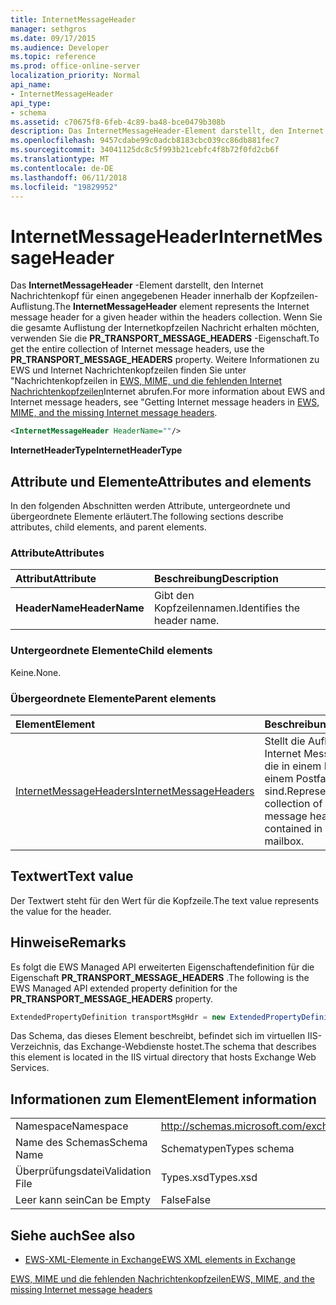 ```yaml
---
title: InternetMessageHeader
manager: sethgros
ms.date: 09/17/2015
ms.audience: Developer
ms.topic: reference
ms.prod: office-online-server
localization_priority: Normal
api_name:
- InternetMessageHeader
api_type:
- schema
ms.assetid: c70675f8-6feb-4c89-ba48-bce0479b308b
description: Das InternetMessageHeader-Element darstellt, den Internet Nachrichtenkopf für einen angegebenen Header innerhalb der Kopfzeilen-Auflistung. Wenn Sie die gesamte Auflistung der Internetkopfzeilen Nachricht erhalten möchten, verwenden Sie die PR_TRANSPORT_MESSAGE_HEADERS-Eigenschaft. Weitere Informationen zu EWS und Internet Nachrichtenkopfzeilen, SeeGetting Internet-Nachrichtenköpfe in EWS MIME und fehlenden Internetkopfzeilen Nachricht.
ms.openlocfilehash: 9457cdabe99c0adcb8183cbc039cc86db881fec7
ms.sourcegitcommit: 34041125dc8c5f993b21cebfc4f8b72f0fd2cb6f
ms.translationtype: MT
ms.contentlocale: de-DE
ms.lasthandoff: 06/11/2018
ms.locfileid: "19829952"
---
```

# <a name="internetmessageheader"></a><span data-ttu-id="abe5c-105">InternetMessageHeader</span><span class="sxs-lookup"><span data-stu-id="abe5c-105">InternetMessageHeader</span></span>

<span data-ttu-id="abe5c-106">Das **InternetMessageHeader** -Element darstellt, den Internet Nachrichtenkopf für einen angegebenen Header innerhalb der Kopfzeilen-Auflistung.</span><span class="sxs-lookup"><span data-stu-id="abe5c-106">The **InternetMessageHeader** element represents the Internet message header for a given header within the headers collection.</span></span> <span data-ttu-id="abe5c-107">Wenn Sie die gesamte Auflistung der Internetkopfzeilen Nachricht erhalten möchten, verwenden Sie die **PR_TRANSPORT_MESSAGE_HEADERS** -Eigenschaft.</span><span class="sxs-lookup"><span data-stu-id="abe5c-107">To get the entire collection of Internet message headers, use the **PR_TRANSPORT_MESSAGE_HEADERS** property.</span></span> <span data-ttu-id="abe5c-108">Weitere Informationen zu EWS und Internet Nachrichtenkopfzeilen finden Sie unter "Nachrichtenkopfzeilen in [EWS, MIME, und die fehlenden Internet Nachrichtenkopfzeilen](http://msdn.microsoft.com/en-us/library/exchange/hh545614%28v=exchg.140%29.aspx)Internet abrufen.</span><span class="sxs-lookup"><span data-stu-id="abe5c-108">For more information about EWS and Internet message headers, see "Getting Internet message headers in [EWS, MIME, and the missing Internet message headers](http://msdn.microsoft.com/en-us/library/exchange/hh545614%28v=exchg.140%29.aspx).</span></span>
  
```XML
<InternetMessageHeader HeaderName=""/>
```

 <span data-ttu-id="abe5c-109">**InternetHeaderType**</span><span class="sxs-lookup"><span data-stu-id="abe5c-109">**InternetHeaderType**</span></span>
## <a name="attributes-and-elements"></a><span data-ttu-id="abe5c-110">Attribute und Elemente</span><span class="sxs-lookup"><span data-stu-id="abe5c-110">Attributes and elements</span></span>

<span data-ttu-id="abe5c-111">In den folgenden Abschnitten werden Attribute, untergeordnete und übergeordnete Elemente erläutert.</span><span class="sxs-lookup"><span data-stu-id="abe5c-111">The following sections describe attributes, child elements, and parent elements.</span></span>
  
### <a name="attributes"></a><span data-ttu-id="abe5c-112">Attribute</span><span class="sxs-lookup"><span data-stu-id="abe5c-112">Attributes</span></span>

|<span data-ttu-id="abe5c-113">**Attribut**</span><span class="sxs-lookup"><span data-stu-id="abe5c-113">**Attribute**</span></span>|<span data-ttu-id="abe5c-114">**Beschreibung**</span><span class="sxs-lookup"><span data-stu-id="abe5c-114">**Description**</span></span>|
|:-----|:-----|
|<span data-ttu-id="abe5c-115">**HeaderName**</span><span class="sxs-lookup"><span data-stu-id="abe5c-115">**HeaderName**</span></span> <br/> |<span data-ttu-id="abe5c-116">Gibt den Kopfzeilennamen.</span><span class="sxs-lookup"><span data-stu-id="abe5c-116">Identifies the header name.</span></span>  <br/> |
   
### <a name="child-elements"></a><span data-ttu-id="abe5c-117">Untergeordnete Elemente</span><span class="sxs-lookup"><span data-stu-id="abe5c-117">Child elements</span></span>

<span data-ttu-id="abe5c-118">Keine.</span><span class="sxs-lookup"><span data-stu-id="abe5c-118">None.</span></span>
  
### <a name="parent-elements"></a><span data-ttu-id="abe5c-119">Übergeordnete Elemente</span><span class="sxs-lookup"><span data-stu-id="abe5c-119">Parent elements</span></span>

|<span data-ttu-id="abe5c-120">**Element**</span><span class="sxs-lookup"><span data-stu-id="abe5c-120">**Element**</span></span>|<span data-ttu-id="abe5c-121">**Beschreibung**</span><span class="sxs-lookup"><span data-stu-id="abe5c-121">**Description**</span></span>|
|:-----|:-----|
|[<span data-ttu-id="abe5c-122">InternetMessageHeaders</span><span class="sxs-lookup"><span data-stu-id="abe5c-122">InternetMessageHeaders</span></span>](internetmessageheaders.md) <br/> |<span data-ttu-id="abe5c-123">Stellt die Auflistung aller Internet Message Header, die in einem Element in einem Postfach enthalten sind.</span><span class="sxs-lookup"><span data-stu-id="abe5c-123">Represents the collection of all Internet message headers that are contained in an item in a mailbox.</span></span>  <br/> |
   
## <a name="text-value"></a><span data-ttu-id="abe5c-124">Textwert</span><span class="sxs-lookup"><span data-stu-id="abe5c-124">Text value</span></span>

<span data-ttu-id="abe5c-125">Der Textwert steht für den Wert für die Kopfzeile.</span><span class="sxs-lookup"><span data-stu-id="abe5c-125">The text value represents the value for the header.</span></span>
  
## <a name="remarks"></a><span data-ttu-id="abe5c-126">Hinweise</span><span class="sxs-lookup"><span data-stu-id="abe5c-126">Remarks</span></span>

<span data-ttu-id="abe5c-127">Es folgt die EWS Managed API erweiterten Eigenschaftendefinition für die Eigenschaft **PR_TRANSPORT_MESSAGE_HEADERS** .</span><span class="sxs-lookup"><span data-stu-id="abe5c-127">The following is the EWS Managed API extended property definition for the **PR_TRANSPORT_MESSAGE_HEADERS** property.</span></span> 
  
```cs
ExtendedPropertyDefinition transportMsgHdr = new ExtendedPropertyDefinition(0x007D, MapiPropertyType.String);
```

<span data-ttu-id="abe5c-128">Das Schema, das dieses Element beschreibt, befindet sich im virtuellen IIS-Verzeichnis, das Exchange-Webdienste hostet.</span><span class="sxs-lookup"><span data-stu-id="abe5c-128">The schema that describes this element is located in the IIS virtual directory that hosts Exchange Web Services.</span></span>
  
## <a name="element-information"></a><span data-ttu-id="abe5c-129">Informationen zum Element</span><span class="sxs-lookup"><span data-stu-id="abe5c-129">Element information</span></span>

|||
|:-----|:-----|
|<span data-ttu-id="abe5c-130">Namespace</span><span class="sxs-lookup"><span data-stu-id="abe5c-130">Namespace</span></span>  <br/> |http://schemas.microsoft.com/exchange/services/2006/types  <br/> |
|<span data-ttu-id="abe5c-131">Name des Schemas</span><span class="sxs-lookup"><span data-stu-id="abe5c-131">Schema Name</span></span>  <br/> |<span data-ttu-id="abe5c-132">Schematypen</span><span class="sxs-lookup"><span data-stu-id="abe5c-132">Types schema</span></span>  <br/> |
|<span data-ttu-id="abe5c-133">Überprüfungsdatei</span><span class="sxs-lookup"><span data-stu-id="abe5c-133">Validation File</span></span>  <br/> |<span data-ttu-id="abe5c-134">Types.xsd</span><span class="sxs-lookup"><span data-stu-id="abe5c-134">Types.xsd</span></span>  <br/> |
|<span data-ttu-id="abe5c-135">Leer kann sein</span><span class="sxs-lookup"><span data-stu-id="abe5c-135">Can be Empty</span></span>  <br/> |<span data-ttu-id="abe5c-136">False</span><span class="sxs-lookup"><span data-stu-id="abe5c-136">False</span></span>  <br/> |
   
## <a name="see-also"></a><span data-ttu-id="abe5c-137">Siehe auch</span><span class="sxs-lookup"><span data-stu-id="abe5c-137">See also</span></span>



- [<span data-ttu-id="abe5c-138">EWS-XML-Elemente in Exchange</span><span class="sxs-lookup"><span data-stu-id="abe5c-138">EWS XML elements in Exchange</span></span>](ews-xml-elements-in-exchange.md)


[<span data-ttu-id="abe5c-139">EWS, MIME und die fehlenden Nachrichtenkopfzeilen</span><span class="sxs-lookup"><span data-stu-id="abe5c-139">EWS, MIME, and the missing Internet message headers</span></span>](http://msdn.microsoft.com/en-us/library/exchange/hh545614%28v=exchg.140%29.aspx)

